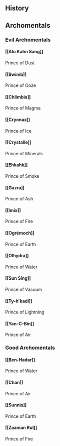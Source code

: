 ## History
## Archomentals
### Evil Archomentals
#### [[Alu Kahn Sang]]
Prince of Dust
#### [[Bwimb]]
Prince of Ooze
#### [[Chlimbia]]
Prince of Magma
#### [[Cryonax]]
Prince of Ice
#### [[Crystalle]]
Prince of Minerals
#### [[Ehkahk]]
Prince of Smoke
#### [[Gazra]]
Prince of Ash
#### [[Imix]]
Prince of Fire
#### [[Ogrémoch]]
Prince of Earth
#### [[Olhydra]]
Prince of Water
#### [[Sun Sing]]
Prince of Vacuum
#### [[Ty-h'kadi]]
Prince of Lightning
#### [[Yan-C-Bin]]
Prince of Air
### Good Archomentals
#### [[Ben-Hadar]]
Prince of Water
#### [[Chan]]
Prince of Air
#### [[Sunnis]]
Prince of Earth
#### [[Zaaman Rul]]
Prince of Fire
